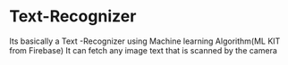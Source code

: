 # Text-Recognizer
Its basically a Text -Recognizer using Machine learning Algorithm(ML KIT from Firebase) It can fetch any image text that is scanned by the camera
